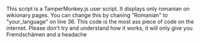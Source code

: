 This script is a TamperMonkey.js user script. 
It displays only romanian on wikionary pages.
You can change this by chaning "Romanian" to "your_language" on line 36.
This code is the most ass piece of code on the internet. Please don't try and understand how it works, it will only give you Fremdschämen and a headache
